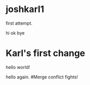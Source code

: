 # joshkarl1

first attempt.

hi ok
bye

# Karl's first change
hello world!

<!-- this is interesting -->
hello again.
#Merge conflict
fights!
